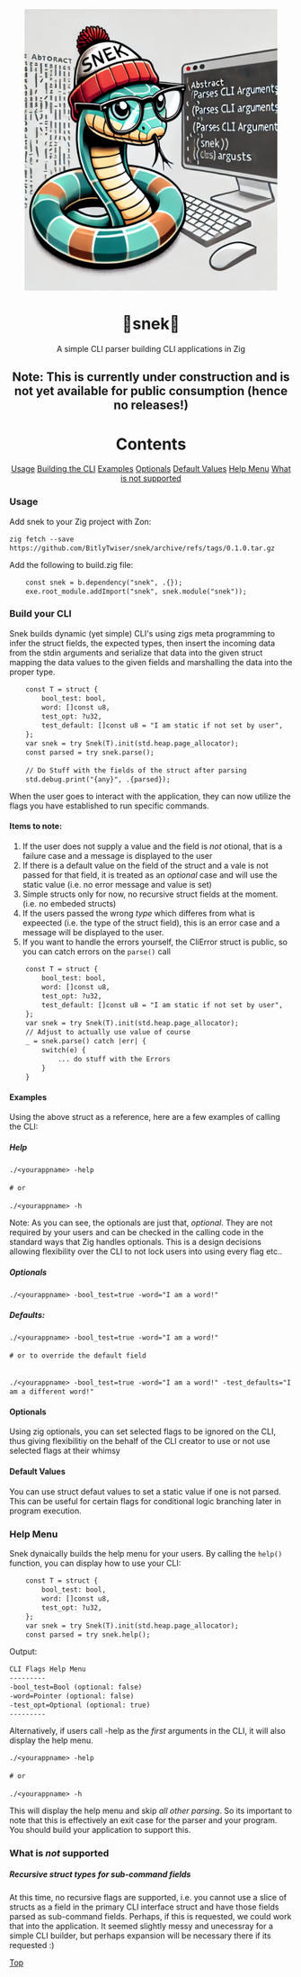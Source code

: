 <div align="center"> 

<img src="/assets/logo.png" width="450" height="500">


# 🐍snek🐍
A simple CLI parser building CLI applications in Zig


## Note: This is currently under construction and is not yet available for public consumption (hence no releases!)
# Contents
[Usage](#usage)
[Building the CLI](#build-your-cli)
[Examples](#examples)
[Optionals](#optionals)
[Default Values](#default-values)
[Help Menu](#help-menu)
[What is not supported](#what-is-not-supported)

</div>


### Usage
Add snek to your Zig project with Zon:
```
zig fetch --save https://github.com/BitlyTwiser/snek/archive/refs/tags/0.1.0.tar.gz
```

Add the following to build.zig file:
```
    const snek = b.dependency("snek", .{});
    exe.root_module.addImport("snek", snek.module("snek"));
```

### Build your CLI
Snek builds dynamic (yet simple) CLI's using zigs meta programming to infer the struct fields, the expected types, then insert the incoming data from the stdin arguments and serialize that data into the given struct mapping the data values to the given fields and marshalling the data into the proper type.

```
    const T = struct {
        bool_test: bool,
        word: []const u8,
        test_opt: ?u32,
        test_default: []const u8 = "I am static if not set by user",
    };
    var snek = try Snek(T).init(std.heap.page_allocator);
    const parsed = try snek.parse();

    // Do Stuff with the fields of the struct after parsing
    std.debug.print("{any}", .{parsed});
```

When the user goes to interact with the application, they can now utilize the flags you have established to run specific commands.

#### Items to note:
1. If the user does not supply a value and the field is *not* otional, that is a failure case and a message is displayed to the user
2. If there is a default value on the field of the struct and a vale is not passed for that field, it is treated as an *optional* case and will use the static value (i.e. no error message and value is set)
3. Simple structs only for now, no recursive struct fields at the moment. (i.e. no embeded structs)
4. If the users passed the wrong *type* which differes from what is expeected (i.e. the type of the struct field), this is an error case and a message will be displayed to the user.
5. If you want to handle the errors yourself, the CliError struct is public, so you can catch errors on the `parse()` call
```
    const T = struct {
        bool_test: bool,
        word: []const u8,
        test_opt: ?u32,
        test_default: []const u8 = "I am static if not set by user",
    };
    var snek = try Snek(T).init(std.heap.page_allocator);
    // Adjust to actually use value of course
    _ = snek.parse() catch |err| {
        switch(e) {
            ... do stuff with the Errors
        }
    }

```


#### Examples

Using the above struct as a  reference, here are a few examples of calling the CLI:
##### Help
```
./<yourappname> -help

# or

./<yourappname> -h
```

Note: As you can see, the optionals are just that, *optional*. They are not required by your users and can be checked in the calling code in the standard ways that Zig handles optionals.
This is a design decisions allowing flexibility over the CLI to not lock users into using every flag etc..
##### Optionals
````
./<yourappname> -bool_test=true -word="I am a word!"
````

##### Defaults:
```
./<yourappname> -bool_test=true -word="I am a word!"

# or to override the default field


./<yourappname> -bool_test=true -word="I am a word!" -test_defaults="I am a different word!"
```

#### Optionals
Using zig optionals, you can set selected flags to be ignored on the CLI, thus giving flexibilitiy on the behalf of the CLI creator to use or not use selected flags at their whimsy

#### Default Values
You can use struct defaut values to set a static value if one is not parsed. This can be useful for certain flags for conditional logic branching later in program execution.

### Help Menu
Snek dynaically builds the help menu for your users. By calling the `help()` function, you can display how to use your CLI:
```
    const T = struct {
        bool_test: bool,
        word: []const u8,
        test_opt: ?u32,
    };
    var snek = try Snek(T).init(std.heap.page_allocator);
    const parsed = try snek.help();

```
Output:
```
CLI Flags Help Menu
---------
-bool_test=Bool (optional: false)
-word=Pointer (optional: false)
-test_opt=Optional (optional: true)
---------
```


Alternatively, if users call -help as the *first* arguments in the CLI, it will also display the help menu.
```
./<yourappname> -help

# or

./<yourappname> -h
```

This will display the help menu and skip *all other parsing*. So its important to note that this is effectively an exit case for the parser and your program. 
You should build your application to support this.


### What is *not* supported

##### Recursive struct types for sub-command fields
At this time, no recursive flags are supported, i.e. you cannot use a slice of structs as a field in the primary CLI interface struct and have those fields parsed as sub-command fields.
Perhaps, if this is requested, we could work that into the application. It seemed slightly messy and unecessray for a simple CLI builder, but perhaps expansion will be necessary there if its requested :)

[Top](#usage)